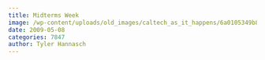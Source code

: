 ```yaml
---
title: Midterms Week
image: /wp-content/uploads/old_images/caltech_as_it_happens/6a0105349b8251970b01156f806c3a970c.jpg
date: 2009-05-08
categories: 7847
author: Tyler Hannasch
---
```



